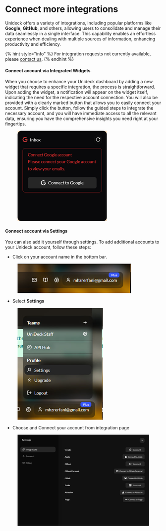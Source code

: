 # Connect more integrations

Unideck offers a variety of integrations, including popular platforms like **Google**, **GitHub**, and others, allowing users to consolidate and manage their data seamlessly in a single interface. This capability enables an effortless experience when dealing with multiple sources of information, enhancing productivity and efficiency.

{% hint style="info" %}
For integration requests not currently available, please [contact us](../community/report-a-bug-or-send-feedback.md).
{% endhint %}

#### Connect account via Integrated Widgets

When you choose to enhance your Unideck dashboard by adding a new widget that requires a specific integration, the process is straightforward. Upon adding the widget, a notification will appear on the widget itself, indicating the need for the respective account connection. You will also be provided with a clearly marked button that allows you to easily connect your account. Simply click the button, follow the guided steps to integrate the necessary account, and you will have immediate access to all the relevant data, ensuring you have the comprehensive insights you need right at your fingertips.

<figure><img src="../.gitbook/assets/Screen Shot 2025-04-16 at 19.09.08.png" alt=""><figcaption></figcaption></figure>

#### Connect account via Settings

You can also add it yourself through settings. To add additional accounts to your Unideck account, follow these steps:

* Click on your account name in the bottom bar.&#x20;

<figure><img src="../.gitbook/assets/image (6) (1).png" alt=""><figcaption></figcaption></figure>

* Select **Settings**

<figure><img src="../.gitbook/assets/image (1) (2).png" alt=""><figcaption></figcaption></figure>

* Choose and Connect your account from integration page

<figure><img src="../.gitbook/assets/Screen Shot 2025-04-16 at 19.18.38.png" alt=""><figcaption></figcaption></figure>
